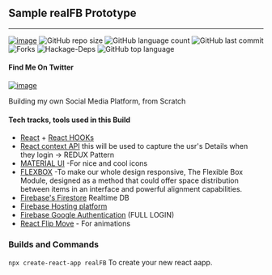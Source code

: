 ## Sample realFB Prototype
<hr >

[![image](https://img.shields.io/badge/License-MIT-yellow.svg)](https://opensource.org/licenses/MIT)
![GitHub repo size](https://img.shields.io/github/repo-size/OkomoJacob/realFB?color=green-yellow&logo=github&logoColor=blue) ![GitHub language count](https://img.shields.io/github/languages/count/OkomoJacob/realFB?logo=visual-studio-code) ![GitHub last commit](https://img.shields.io/github/last-commit/OkomoJacob/realFB?style=plastic&color=brightgreen) 
![Forks](https://img.shields.io/github/forks/OkomoJacob/realFB?style=social) ![Hackage-Deps](https://img.shields.io/hackage-deps/v/lens) ![GitHub top language](https://img.shields.io/github/languages/top/okomojacob/realFB)

#### Find Me On Twitter
[![image](https://img.shields.io/twitter/follow/okomojacob?style=social)](https://twitter.com/okomojacob)

Building my own Social Media Platform, from Scratch
#### Tech tracks, tools used in this Build
 - [React](https://reactjs.org/) + [React HOOKs](https://reactjs.org/docs/hooks-intro.html)
 - [React context API](https://reactjs.org/docs/context.html) this will be used to capture the usr's Details when they login -> REDUX Pattern
 - [MATERIAL UI](https://material-ui.com/) -For nice and cool icons
 - [FLEXBOX](https://developer.mozilla.org/en-US/docs/Web/CSS/CSS_Flexible_Box_Layout/Basic_Concepts_of_Flexbox) -To make our whole design responsive, The Flexible Box Module, designed as a method that could offer space distribution between items in an interface and powerful alignment capabilities.
 - [Firebase's Firestore](https://firebase.google.com/docs/firestore) Realtime DB
 - [Firebase Hosting platform](https://firebase.google.com/docs/firestore)
 - [Firebase Google Authentication](https://firebase.google.com/docs/auth) (FULL LOGIN)
 - [React Flip Move](https://joshwcomeau.github.io/react-flip-move/examples/#/?_k=3qe4wa) - For animations

### Builds and Commands
`npx create-react-app realFB` To create your new react aapp.

